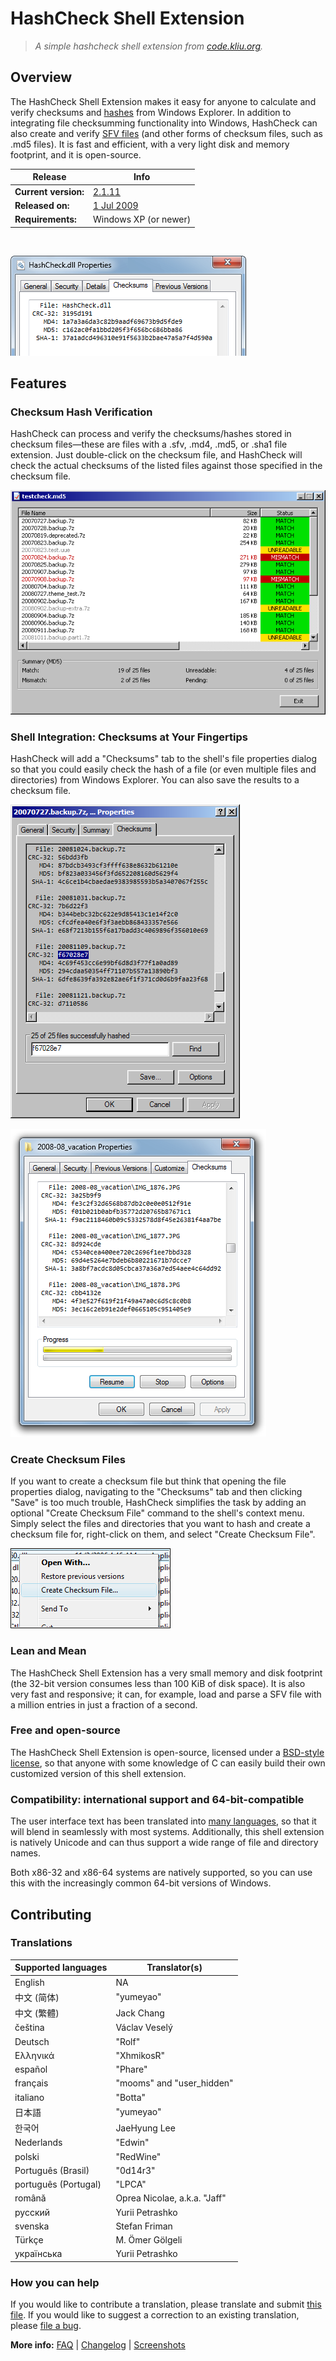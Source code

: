 # HashCheck Shell Extension

>_A simple hashcheck shell extension from [code.kliu.org](https://code.kliu.org)._

## Overview

The HashCheck Shell Extension makes it easy for anyone to calculate and verify checksums and [hashes](https://en.wikipedia.org/wiki/Cryptographic_hash_function) from Windows Explorer. In addition to integrating file checksumming functionality into Windows, HashCheck can also create and verify [SFV files](https://en.wikipedia.org/wiki/Simple_file_verification) (and other forms of checksum files, such as .md5 files). It is fast and efficient, with a very light disk and memory footprint, and it is open-source.

Release              |  Info
---------------------|--------------------------
**Current version:** | [2.1.11](Changelog.md)
**Released on:**     | [1 Jul 2009](Changelog.md)
**Requirements:**    | Windows XP (or newer)

<br/>

![hp3-aero](images/HashProp3_Aero.png)

## Features

### Checksum Hash Verification

HashCheck can process and verify the checksums/hashes stored in checksum files—these are files with a .sfv, .md4, .md5, or .sha1 file extension. Just double-click on the checksum file, and HashCheck will check the actual checksums of the listed files against those specified in the checksum file.

![hv1-classic](images/HashVerify1_Classic.png)

### Shell Integration: Checksums at Your Fingertips

HashCheck will add a "Checksums" tab to the shell's file properties dialog so that you could easily check the hash of a file (or even multiple files and directories) from Windows Explorer. You can also save the results to a checksum file.

![hp1-classic](images/HashProp1_Classic.png)

![hp2-aero](images/HashProp2_Aero.png)

### Create Checksum Files

If you want to create a checksum file but think that opening the file properties dialog, navigating to the "Checksums" tab and then clicking "Save" is too much trouble, HashCheck simplifies the task by adding an optional "Create Checksum File" command to the shell's context menu. Simply select the files and directories that you want to hash and create a checksum file for, right-click on them, and select "Create Checksum File".

![hs2-aero](images/HashSave2_Aero.png)

### Lean and Mean

The HashCheck Shell Extension has a very small memory and disk footprint (the 32-bit version consumes less than 100 KiB of disk space). It is also very fast and responsive; it can, for example, load and parse a SFV file with a million entries in just a fraction of a second.

### Free and open-source

The HashCheck Shell Extension is open-source, licensed under a [BSD-style license](LICENSE), so that anyone with some knowledge of C can easily build their own customized version of this shell extension.

### Compatibility: international support and 64-bit-compatible

The user interface text has been translated into [many languages](#translations), so that it will blend in seamlessly with most systems. Additionally, this shell extension is natively Unicode and can thus support a wide range of file and directory names.

Both x86-32 and x86-64 systems are natively supported, so you can use this with the increasingly common 64-bit versions of Windows.

## Contributing

### Translations

Supported languages  | Translator(s)
---------------------|-------------------------
English              | NA
中文 (简体)           | "yumeyao"
中文 (繁體)           | Jack Chang
čeština              | Václav Veselý
Deutsch              | "Rolf"
Ελληνικά             | "XhmikosR"
español              | "Phare"
français             | "mooms" and "user\_hidden"
italiano             | "Botta"
日本語                | "yumeyao"
한국어                | JaeHyung Lee
Nederlands           | "Edwin"
polski               | "RedWine"
Português (Brasil)   | "0d14r3"
português (Portugal) | "LPCA"
română               | Oprea Nicolae, a.k.a. "Jaff"
русский              | Yurii Petrashko
svenska              | Stefan Friman
Türkçe               | M. Ömer Gölgeli
українська           | Yurii Petrashko

### How you can help

If you would like to contribute a translation, please translate and submit [this file](translations.txt). If you would like to suggest a correction to an existing translation, please [file a bug](https://code.kliu.org/tracker/).

**More info:** [FAQ](faq.md) | [Changelog](changelog.md) | [Screenshots](images/)
